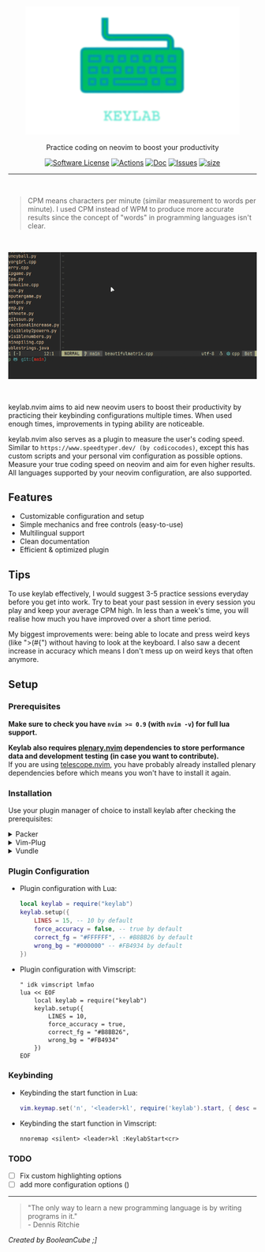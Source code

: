 <p align="center">
  <a href="https://github.com/BooleanCube/keylab.nvim" />
    <img alt="keylab" src="https://github.com/BooleanCube/keylab.nvim/blob/main/images/logo.png?raw=true" height="260" />
  </a>
  <p align="center">Practice coding on neovim to boost your productivity</p>
  <p align="center">
    <a href="LICENSE.md"><img alt="Software License" src="https://img.shields.io/badge/license-MIT-brightgreen.svg?style=flat-square"></a>
    <a href="https://github.com/BooleanCube/keylab.nvim/actions"><img alt="Actions" src="https://img.shields.io/github/actions/workflow/status/BooleanCube/keylab.nvim/main.yml?style=flat-square"></a>
    <a href="doc/keylab.txt"><img alt="Doc" src="https://img.shields.io/badge/doc-%3Ah%20keylab.txt-brightgreen.svg?style=flat-square"></a>
    <a href="https://github.com/BooleanCube/keylab.nvim/issues"><img alt="Issues" src="https://img.shields.io/github/issues/BooleanCube/keylab.nvim?style=flat-square"></a>
    <a href="https://github.com/BooleanCube/keylab.nvim"><img alt="size" src="https://img.shields.io/github/repo-size/BooleanCube/keylab.nvim.svg?style=flat-square"></a>
  </p>
  </a>
</p>

----
<br>

> CPM means characters per minute (similar measurement to words per minute). I used CPM instead of WPM to produce more accurate results since the concept of "words" in programming languages isn't clear.

<br>

![image](https://github.com/BooleanCube/keylab.nvim/blob/f794722563d454a756147aaad94a9034dfd42272/doc/usage.gif)

<br>

<p>
keylab.nvim aims to aid new neovim users to boost their productivity by practicing their keybinding configurations multiple times. When used enough times, improvements in typing ability are noticeable.
</p>
<p>
keylab.nvim also serves as a plugin to measure the user's coding speed. Similar to <code>https://www.speedtyper.dev/ (by codicocodes)</code>, except this has custom scripts and your personal vim configuration as possible options. Measure your true coding speed on neovim and aim for even higher results. All languages supported by your neovim configuration, are also supported.
</p>

## Features
- Customizable configuration and setup
- Simple mechanics and free controls (easy-to-use)
- Multilingual support
- Clean documentation
- Efficient & optimized plugin

## Tips
<p>
To use keylab effectively, I would suggest 3-5 practice sessions everyday before you get into work. Try to beat your past session in every session you play and keep your average CPM high. In less than a week's time, you will realise how much you have improved over a short time period.
</p>
<p>
My biggest improvements were: being able to locate and press weird keys (like ">(#{") without having to look at the keyboard. I also saw a decent increase in accuracy which means I don't mess up on weird keys that often anymore.
</p>

## Setup
### Prerequisites
<p>
  <b>Make sure to check you have <code>nvim >= 0.9</code> (with <code>nvim -v</code>) for full lua support.</b><br>
</p>
<p>
  <b>Keylab also requires <a href="https://github.com/nvim-lua/plenary.nvim">plenary.nvim</a> dependencies to store performance data and development testing (in case you want to contribute).</b><br>
  If you are using <a href="https://github.com/nvim-telescope/telescope.nvim">telescope.nvim</a>, you have probably already installed plenary dependencies before which means you won't have to install it again.
</p>

### Installation
<p>
  Use your plugin manager of choice to install keylab after checking the prerequisites:
</p>
<p>
  
  <details>
    <summary>Packer</summary>
  
1. Paste the following template in your `vimrc` file:
   ```lua
   return require('packer').startup(function(use)
       use { 'BooleanCube/keylab.nvim', requires = 'nvim-lua/plenary.nvim' }
    
       -- without plenary.nvim
       use 'BooleanCube/keylab.nvim'
   end)
   ```
2. Run `:PackerInstall` in neovim to install the plugin.
  </details>
  
  
  <details>
    <summary>Vim-Plug</summary>
  
1. Paste the following template in your `vimrc` file:
   ```vim
   call plug#begin()
       Plug 'BooleanCube/keylab.nvim'
    
       " ignore if you don't need plenary.nvim
       Plug 'nvim-lua/plenary.nvim'
   call plug#end()
   ```
2. Run `:PlugInstall` in neovim to install the plugin
  </details>
  
  
  <details>
    <summary>Vundle</summary>

1. Paste the following template into your `vimrc` file:
   ```vim
   call vundle#begin()
       Plugin 'BooleanCube/keylab.vim'
    
       " ignore if you don't need plenary.nvim
       Plugin 'nvim-lua/plenary.nvim'
   call vundle#end()
   ```
2. Run `:PluginInstall` in neovim to install the plugin
  </details>
  
</p>

### Plugin Configuration
- Plugin configuration with Lua:
  ```lua
  local keylab = require("keylab")
  keylab.setup({
      LINES = 15, -- 10 by default
      force_accuracy = false, -- true by default
      correct_fg = "#FFFFFF", -- #B8BB26 by default
      wrong_bg = "#000000" -- #FB4934 by default
  })
  ```

- Plugin configuration with Vimscript:
  ```vim
  " idk vimscript lmfao
  lua << EOF
      local keylab = require("keylab")
      keylab.setup({
          LINES = 10,
          force_accuracy = true,
          correct_fg = "#B8BB26",
          wrong_bg = "#FB4934"
      })
  EOF
  ```
  
### Keybinding
- Keybinding the start function in Lua:
  ```lua
  vim.keymap.set('n', '<leader>kl', require('keylab').start, { desc = "Start a keylab session" })
  ```

- Keybinding the start function in Vimscript:
  ```vim
  nnoremap <silent> <leader>kl :KeylabStart<cr>
  ```


### TODO
- [ ] Fix custom highlighting options
- [ ] add more configuration options ()

----

> "The only way to learn a new programming language is by writing programs in it."<br>- Dennis Ritchie

*Created by BooleanCube ;]*

